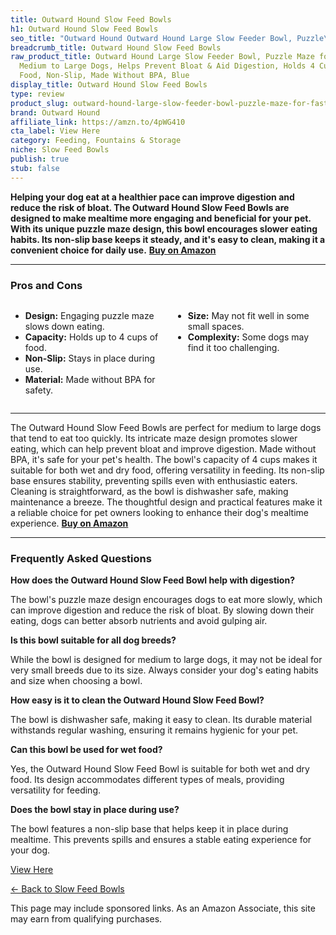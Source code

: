 ```yaml
---
title: Outward Hound Slow Feed Bowls
h1: Outward Hound Slow Feed Bowls
seo_title: "Outward Hound Outward Hound Large Slow Feeder Bowl, Puzzle\u2026"
breadcrumb_title: Outward Hound Slow Feed Bowls
raw_product_title: Outward Hound Large Slow Feeder Bowl, Puzzle Maze for Fast Eaters,
  Medium to Large Dogs, Helps Prevent Bloat & Aid Digestion, Holds 4 Cups Wet or Dry
  Food, Non-Slip, Made Without BPA, Blue
display_title: Outward Hound Slow Feed Bowls
type: review
product_slug: outward-hound-large-slow-feeder-bowl-puzzle-maze-for-fast-eaters-medium-df5902ae
brand: Outward Hound
affiliate_link: https://amzn.to/4pWG410
cta_label: View Here
category: Feeding, Fountains & Storage
niche: Slow Feed Bowls
publish: true
stub: false
---
```


<div id="intro" class="full-width">
  <p><strong>Helping your dog eat at a healthier pace can improve digestion and reduce the risk of bloat. The Outward Hound Slow Feed Bowls are designed to make mealtime more engaging and beneficial for your pet. With its unique puzzle maze design, this bowl encourages slower eating habits. Its non-slip base keeps it steady, and it's easy to clean, making it a convenient choice for daily use.</strong> <a href="https://amzn.to/4pWG410" rel="nofollow sponsored noopener" target="_blank"><strong>Buy on Amazon</strong></a></p>
</div>

<hr />
<h3 id="pros-cons">Pros and Cons</h3>
<div class="pc-grid" style="display:grid;grid-template-columns:1fr 1fr;gap:16px;">
  <ul>
    <li><strong>Design:</strong> Engaging puzzle maze slows down eating.</li>
    <li><strong>Capacity:</strong> Holds up to 4 cups of food.</li>
    <li><strong>Non-Slip:</strong> Stays in place during use.</li>
    <li><strong>Material:</strong> Made without BPA for safety.</li>
  </ul>
  <ul>
    <li><strong>Size:</strong> May not fit well in some small spaces.</li>
    <li><strong>Complexity:</strong> Some dogs may find it too challenging.</li>
  </ul>
</div>
<hr />

<div class="full-width">
  <p>The Outward Hound Slow Feed Bowls are perfect for medium to large dogs that tend to eat too quickly. Its intricate maze design promotes slower eating, which can help prevent bloat and improve digestion. Made without BPA, it's safe for your pet's health. The bowl's capacity of 4 cups makes it suitable for both wet and dry food, offering versatility in feeding. Its non-slip base ensures stability, preventing spills even with enthusiastic eaters. Cleaning is straightforward, as the bowl is dishwasher safe, making maintenance a breeze. The thoughtful design and practical features make it a reliable choice for pet owners looking to enhance their dog's mealtime experience. <a href="https://amzn.to/4pWG410" rel="nofollow sponsored noopener" target="_blank"><strong>Buy on Amazon</strong></a></p>
</div>

<hr />
<h3 id="faqs">Frequently Asked Questions</h3>

<p><strong>How does the Outward Hound Slow Feed Bowl help with digestion?</strong></p>
<p>The bowl's puzzle maze design encourages dogs to eat more slowly, which can improve digestion and reduce the risk of bloat. By slowing down their eating, dogs can better absorb nutrients and avoid gulping air.</p>

<p><strong>Is this bowl suitable for all dog breeds?</strong></p>
<p>While the bowl is designed for medium to large dogs, it may not be ideal for very small breeds due to its size. Always consider your dog's eating habits and size when choosing a bowl.</p>

<p><strong>How easy is it to clean the Outward Hound Slow Feed Bowl?</strong></p>
<p>The bowl is dishwasher safe, making it easy to clean. Its durable material withstands regular washing, ensuring it remains hygienic for your pet.</p>

<p><strong>Can this bowl be used for wet food?</strong></p>
<p>Yes, the Outward Hound Slow Feed Bowl is suitable for both wet and dry food. Its design accommodates different types of meals, providing versatility for feeding.</p>

<p><strong>Does the bowl stay in place during use?</strong></p>
<p>The bowl features a non-slip base that helps keep it in place during mealtime. This prevents spills and ensures a stable eating experience for your dog.</p>
<p><a class="btn" href="https://amzn.to/4pWG410" target="_blank" rel="nofollow sponsored noopener">View Here</a></p>
<p><a href="/roundups/feeding-fountains-storage/slow-feed-bowls/">← Back to Slow Feed Bowls</a></p>
<aside class="disclosure">This page may include sponsored links. As an Amazon Associate, this site may earn from qualifying purchases.</aside>

